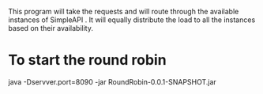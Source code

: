 This program will take the requests and will route through the available instances of SimpleAPI .
It will equally distribute the load to all the instances based on their availability.
# To start the round robin
 java -Dservver.port=8090 -jar RoundRobin-0.0.1-SNAPSHOT.jar

